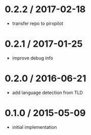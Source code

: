 
0.2.2 / 2017-02-18
==================

 * transfer repo to pirxpilot

0.2.1 / 2017-01-25
==================

 * improve debug info

0.2.0 / 2016-06-21
==================

 * add language detection from TLD

0.1.0 / 2015-05-09
==================

 * initial implementation
